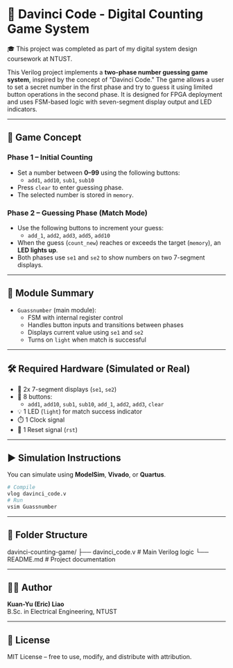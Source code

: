 # 🔢 Davinci Code - Digital Counting Game System

 🎓 This project was completed as part of my digital system design coursework at NTUST.

This Verilog project implements a **two-phase number guessing game system**, inspired by the concept of "Davinci Code." The game allows a user to set a secret number in the first phase and try to guess it using limited button operations in the second phase. It is designed for FPGA deployment and uses FSM-based logic with seven-segment display output and LED indicators.

---

## 🧠 Game Concept

### Phase 1 – Initial Counting
- Set a number between **0–99** using the following buttons:
  - `add1`, `add10`, `sub1`, `sub10`
- Press `clear` to enter guessing phase.
- The selected number is stored in `memory`.

### Phase 2 – Guessing Phase (Match Mode)
- Use the following buttons to increment your guess:
  - `add_1`, `add2`, `add3`, `add5`, `add10`
- When the guess (`count_new`) reaches or exceeds the target (`memory`), an **LED lights up**.
- Both phases use `se1` and `se2` to show numbers on two 7-segment displays.

---

## 🧩 Module Summary

- `Guassnumber` (main module):
  - FSM with internal register control
  - Handles button inputs and transitions between phases
  - Displays current value using `se1` and `se2`
  - Turns on `light` when match is successful

---

## 🛠️ Required Hardware (Simulated or Real)

- 🧮 2x 7-segment displays (`se1`, `se2`)
- 🔘 8 buttons:
  - `add1`, `add10`, `sub1`, `sub10`, `add_1`, `add2`, `add3`, `clear`
- 💡 1 LED (`light`) for match success indicator
- ⏱️ 1 Clock signal
- 🔁 1 Reset signal (`rst`)

---

## ▶️ Simulation Instructions

You can simulate using **ModelSim**, **Vivado**, or **Quartus**.

```bash
# Compile
vlog davinci_code.v
# Run
vsim Guassnumber
```
---

## 📁 Folder Structure
davinci-counting-game/
├── davinci_code.v        # Main Verilog logic
└── README.md             # Project documentation

---
## 👨‍💻 Author

**Kuan-Yu (Eric) Liao**  
B.Sc. in Electrical Engineering, NTUST  
<!--[LinkedIn Profile](https://www.linkedin.com/in/kuan-yu-liao-a58452235)--> 
---

## 📜 License

MIT License – free to use, modify, and distribute with attribution.
